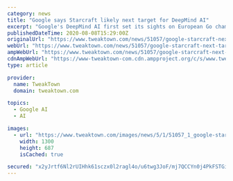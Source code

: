 ```yaml
---
category: news
title: "Google says Starcraft likely next target for DeepMind AI"
excerpt: "Google's DeepMind AI first set its sights on European Go champion Fan Hui, defeating it soundly before taking the crown from world champion Lee Sedol (while there's still one game to go in the ..."
publishedDateTime: 2020-08-08T15:29:00Z
originalUrl: "https://www.tweaktown.com/news/51057/google-starcraft-next-target-deepmind-ai/index.html"
webUrl: "https://www.tweaktown.com/news/51057/google-starcraft-next-target-deepmind-ai/index.html"
ampWebUrl: "https://www.tweaktown.com/news/51057/google-starcraft-next-target-deepmind-ai/amp.html"
cdnAmpWebUrl: "https://www-tweaktown-com.cdn.ampproject.org/c/s/www.tweaktown.com/news/51057/google-starcraft-next-target-deepmind-ai/amp.html"
type: article

provider:
  name: TweakTown
  domain: tweaktown.com

topics:
  - Google AI
  - AI

images:
  - url: "https://www.tweaktown.com/images/news/5/1/51057_1_google-starcraft-next-target-deepmind-ai_full.jpg"
    width: 1300
    height: 687
    isCached: true

secured: "x2yJrtf6Nl2rUIHhk61sczx0l2ragl4o/u6twg3JoF/mj7QCCYn0j4PkFSTGiVSb6W/iHhFuSeAkCTCDIIS9KlBcgsPTZevwHqxiVVW1yKeNY4nrNVAdSziDnDYxwdJxNwDM5wLEki8kylmYHR/8jmLAK/TyOikmDUmWf+p2OKIsTFUNnAF+s3heRN5jXcJYlqcNxWGvhIhn9D6O/UE3ar68s+VkmiJ38At0a/bhFFJu1FvwCZDpqmCx0w0vqqMsZbQuxV+35IMThO57B9Gbx03rIV/jgJS7o7x+TJqj7bry3cZ26xgOpk7J9FxgAv4fG8NmPT+qALKTmBNu1cbaDg==;1/rP/9Jv0ZEQ47uVXxpqiA=="
---
```


